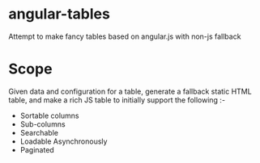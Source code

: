 angular-tables
==============

Attempt to make fancy tables based on angular.js with non-js fallback

Scope
=====

Given data and configuration for a table, generate a fallback static HTML table, and make a rich JS table to initially support the following :-

* Sortable columns
* Sub-columns
* Searchable
* Loadable Asynchronously
* Paginated